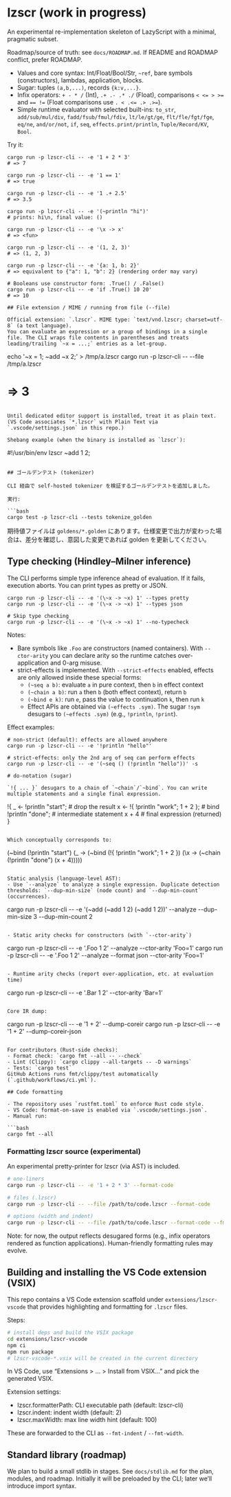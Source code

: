 # lzscr (work in progress)

An experimental re-implementation skeleton of LazyScript with a minimal, pragmatic subset.

Roadmap/source of truth: see `docs/ROADMAP.md`. If README and ROADMAP conflict, prefer ROADMAP.
- Values and core syntax: Int/Float/Bool/Str, `~ref`, bare symbols (constructors), lambdas, application, blocks.
- Sugar: tuples `(a,b,...)`, records `{k:v,...}`.
- Infix operators: `+ - * /` (Int), `.+ .- .* ./` (Float), comparisons `< <= > >=` and `== !=` (Float comparisons use `. < .<= .> .>=`).
- Simple runtime evaluator with selected built-ins: `to_str`, `add/sub/mul/div`, `fadd/fsub/fmul/fdiv`, `lt/le/gt/ge`, `flt/fle/fgt/fge`, `eq/ne`, `and/or/not`, `if`, `seq`, `effects.print/println`, `Tuple/Record/KV`, `Bool`.

Try it:

```
cargo run -p lzscr-cli -- -e '1 + 2 * 3'
# => 7

cargo run -p lzscr-cli -- -e '1 == 1'
# => true

cargo run -p lzscr-cli -- -e '1 .+ 2.5'
# => 3.5

cargo run -p lzscr-cli -- -e '(~println "hi")'
# prints: hi\n, final value: ()

cargo run -p lzscr-cli -- -e '\x -> x'
# => <fun>

cargo run -p lzscr-cli -- -e '(1, 2, 3)'
# => (1, 2, 3)

cargo run -p lzscr-cli -- -e '{a: 1, b: 2}'
# => equivalent to {"a": 1, "b": 2} (rendering order may vary)

# Booleans use constructor form: .True() / .False()
cargo run -p lzscr-cli -- -e 'if .True() 10 20'
# => 10

## File extension / MIME / running from file (--file)

Official extension: `.lzscr`. MIME type: `text/vnd.lzscr; charset=utf-8` (a text language).
You can evaluate an expression or a group of bindings in a single file. The CLI wraps file contents in parentheses and treats leading/trailing `~x = ...;` entries as a let-group.

```
echo '~x = 1; ~add ~x 2;' > /tmp/a.lzscr
cargo run -p lzscr-cli -- --file /tmp/a.lzscr
# => 3
```

Until dedicated editor support is installed, treat it as plain text. (VS Code associates `*.lzscr` with Plain Text via `.vscode/settings.json` in this repo.)

Shebang example (when the binary is installed as `lzscr`):

```
#!/usr/bin/env lzscr
~add 1 2;
```

## ゴールデンテスト (tokenizer)

CLI 経由で self-hosted tokenizer を検証するゴールデンテストを追加しました。

実行:

```bash
cargo test -p lzscr-cli --tests tokenize_golden
```

期待値ファイルは `goldens/*.golden` にあります。仕様変更で出力が変わった場合は、差分を確認し、意図した変更であれば golden を更新してください。

## Type checking (Hindley–Milner inference)

The CLI performs simple type inference ahead of evaluation. If it fails, execution aborts. You can print types as pretty or JSON.

```
cargo run -p lzscr-cli -- -e '(\~x -> ~x) 1' --types pretty
cargo run -p lzscr-cli -- -e '(\~x -> ~x) 1' --types json

# Skip type checking
cargo run -p lzscr-cli -- -e '(\~x -> ~x) 1' --no-typecheck
```

Notes:
- Bare symbols like `.Foo` are constructors (named containers). With `--ctor-arity` you can declare arity so the runtime catches over-application and 0-arg misuse.
- strict-effects is implemented. With `--strict-effects` enabled, effects are only allowed inside these special forms:
	- `(~seq a b)`: evaluate `a` in pure context, then `b` in effect context
	- `(~chain a b)`: run `a` then `b` (both effect context), return `b`
	- `(~bind e k)`: run `e`, pass the value to continuation `k`, then run `k`
	- Effect APIs are obtained via `(~effects .sym)`. The sugar `!sym` desugars to `(~effects .sym)` (e.g., `!println`, `!print`).

Effect examples:

```
# non-strict (default): effects are allowed anywhere
cargo run -p lzscr-cli -- -e '!println "hello"'

# strict-effects: only the 2nd arg of seq can perform effects
cargo run -p lzscr-cli -- -e '(~seq () (!println "hello"))' -s

# do-notation (sugar)

`!{ ... }` desugars to a chain of `~chain`/`~bind`. You can write multiple statements and a single final expression.

```
!{
	_ <- !println "start";   # drop the result
	x <- !{ !println "work"; 1 + 2 };  # bind
	!println "done";         # intermediate statement
	x + 4                    # final expression (returned)
}
```

Which conceptually corresponds to:

```
(~bind (!println "start") (\_ ->
 (~bind (!{ !println "work"; 1 + 2 }) (\x ->
	(~chain (!println "done") (x + 4)))))
```

Static analysis (language-level AST):
- Use `--analyze` to analyze a single expression. Duplicate detection thresholds: `--dup-min-size` (node count) and `--dup-min-count` (occurrences).

```
cargo run -p lzscr-cli -- -e '(~add (~add 1 2) (~add 1 2))' --analyze --dup-min-size 3 --dup-min-count 2
```

- Static arity checks for constructors (with `--ctor-arity`)

```
cargo run -p lzscr-cli -- -e '.Foo 1 2' --analyze --ctor-arity 'Foo=1'
cargo run -p lzscr-cli -- -e '.Foo 1 2' --analyze --format json --ctor-arity 'Foo=1'
```

- Runtime arity checks (report over-application, etc. at evaluation time)

```
cargo run -p lzscr-cli -- -e '.Bar 1 2' --ctor-arity 'Bar=1'
```

Core IR dump:

```
cargo run -p lzscr-cli -- -e '1 + 2' --dump-coreir
cargo run -p lzscr-cli -- -e '1 + 2' --dump-coreir-json
```

For contributors (Rust-side checks):
- Format check: `cargo fmt --all -- --check`
- Lint (Clippy): `cargo clippy --all-targets -- -D warnings`
- Tests: `cargo test`
GitHub Actions runs fmt/clippy/test automatically (`.github/workflows/ci.yml`).

## Code formatting

- The repository uses `rustfmt.toml` to enforce Rust code style.
- VS Code: format-on-save is enabled via `.vscode/settings.json`.
- Manual run:

```bash
cargo fmt --all
```

### Formatting lzscr source (experimental)

An experimental pretty-printer for lzscr (via AST) is included.

```bash
# one-liners
cargo run -p lzscr-cli -- -e '1 + 2 * 3' --format-code

# files (.lzscr)
cargo run -p lzscr-cli -- --file /path/to/code.lzscr --format-code

# options (width and indent)
cargo run -p lzscr-cli -- --file /path/to/code.lzscr --format-code --fmt-indent 4 --fmt-width 120
```

Note: for now, the output reflects desugared forms (e.g., infix operators rendered as function applications). Human-friendly formatting rules may evolve.

## Building and installing the VS Code extension (VSIX)

This repo contains a VS Code extension scaffold under `extensions/lzscr-vscode` that provides highlighting and formatting for `.lzscr` files.

Steps:

```bash
# install deps and build the VSIX package
cd extensions/lzscr-vscode
npm ci
npm run package
# lzscr-vscode-*.vsix will be created in the current directory
```

In VS Code, use “Extensions > … > Install from VSIX…” and pick the generated VSIX.

Extension settings:
- lzscr.formatterPath: CLI executable path (default: lzscr-cli)
- lzscr.indent: indent width (default: 2)
- lzscr.maxWidth: max line width hint (default: 100)

These are forwarded to the CLI as `--fmt-indent` / `--fmt-width`.

## Standard library (roadmap)

We plan to build a small stdlib in stages. See `docs/stdlib.md` for the plan, modules, and roadmap. Initially it will be preloaded by the CLI; later we’ll introduce import syntax.

